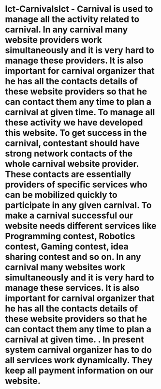 # Ict-CarnivalsIct - Carnival is used to manage all the activity related to carnival. In any carnival many website providers work simultaneously and it is very hard to manage these providers. It is also important for carnival organizer that he has all the contacts details of these website providers so that he can contact them any time to plan a carnival at given time. To manage all these activity we have developed this website. To get success in the carnival, contestant should have strong network contacts of the whole carnival website provider. These contacts are essentially providers of specific services who can be mobilized quickly to participate in any given carnival. To make a carnival successful our website needs different services like Programming contest, Robotics contest, Gaming contest, idea sharing contest and so on. In any carnival many websites  work simultaneously and it is very hard to manage these services. It is also important for carnival organizer that he has all the contacts details of these website providers so that he can contact them any time to plan a carnival at given time. . In present system carnival organizer has to do all services work dynamically. They keep all payment information on our website.

